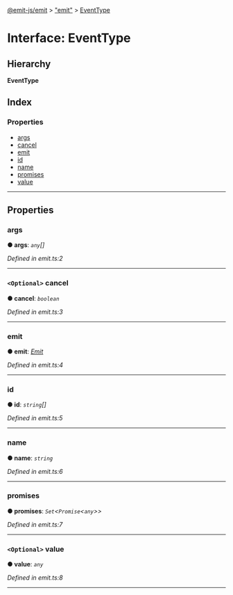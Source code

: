 [@emit-js/emit](../README.md) > ["emit"](../modules/_emit_.md) > [EventType](../interfaces/_emit_.eventtype.md)

# Interface: EventType

## Hierarchy

**EventType**

## Index

### Properties

- [args](_emit_.eventtype.md#args)
- [cancel](_emit_.eventtype.md#cancel)
- [emit](_emit_.eventtype.md#emit)
- [id](_emit_.eventtype.md#id)
- [name](_emit_.eventtype.md#name)
- [promises](_emit_.eventtype.md#promises)
- [value](_emit_.eventtype.md#value)

---

## Properties

<a id="args"></a>

### args

**● args**: _`any`[]_

_Defined in emit.ts:2_

---

<a id="cancel"></a>

### `<Optional>` cancel

**● cancel**: _`boolean`_

_Defined in emit.ts:3_

---

<a id="emit"></a>

### emit

**● emit**: _[Emit](../classes/_emit_.emit.md)_

_Defined in emit.ts:4_

---

<a id="id"></a>

### id

**● id**: _`string`[]_

_Defined in emit.ts:5_

---

<a id="name"></a>

### name

**● name**: _`string`_

_Defined in emit.ts:6_

---

<a id="promises"></a>

### promises

**● promises**: _`Set`<`Promise`<`any`>>_

_Defined in emit.ts:7_

---

<a id="value"></a>

### `<Optional>` value

**● value**: _`any`_

_Defined in emit.ts:8_

---
